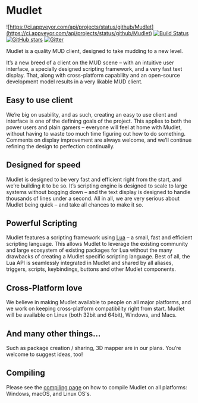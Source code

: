 
# Mudlet


![https://ci.appveyor.com/api/projects/status/github/Mudlet](https://ci.appveyor.com/api/projects/status/github/Mudlet) [![Build Status](https://travis-ci.org/Mudlet/Mudlet.svg?branch=development)](https://travis-ci.org/Mudlet/Mudlet) [![GitHub stars](https://img.shields.io/github/stars/Mudlet/Mudlet.svg)](https://github.com/Mudlet/Mudlet/stargazers)
[![Gitter](https://badges.gitter.im/Join%20Chat.svg)](https://gitter.im/Mudlet/Mudlet?utm_source=badge&utm_medium=badge&utm_campaign=pr-badge&utm_content=badge) 


Mudlet is a quality MUD client, designed to take mudding to a new level.

It’s a new breed of a client on the MUD scene – with an intuitive user interface, a specially designed scripting framework, and a very fast text display. That, along with cross-platform capability and an open-source development model results in a very likable MUD client.

## Easy to use client

We’re big on usability, and as such, creating an easy to use client and interface is one of the defining goals of the project. This applies to both the power users and plain gamers – everyone will feel at home with Mudlet, without having to waste too much time figuring out how to do something. Comments on display improvement are always welcome, and we’ll continue refining the design to perfection continually.

## Designed for speed

Mudlet is designed to be very fast and efficient right from the start, and we’re building it to be so. It’s scripting engine is designed to scale to large systems without bogging down – and the text display is designed to handle thousands of lines under a second. All in all, we are very serious about Mudlet being quick – and take all chances to make it so.

## Powerful Scripting

Mudlet features a scripting framework using [Lua](https://www.lua.org/) – a small, fast and efficient scripting language. This allows Mudlet to leverage the existing community and large ecosystem of existing packages for Lua without the many drawbacks of creating a Mudlet specific scripting language. Best of all, the Lua API is seamlessly integrated in Mudlet and shared by all aliases, triggers, scripts, keybindings, buttons and other Mudlet components.

## Cross-Platform love

We believe in making Mudlet available to people on all major platforms, and we work on keeping cross-platform compatibility right from start. Mudlet will be available on Linux (both 32bit and 64bit), Windows, and Macs.

## And many other things…

Such as package creation / sharing, 3D mapper are in our plans. You’re welcome to suggest ideas, too!

## Compiling

Please see the [compiling page](https://wiki.mudlet.org/w/Compiling_Mudlet) on how to compile Mudlet on all platforms: Windows, macOS, and Linux OS's.
